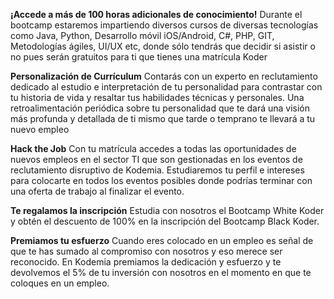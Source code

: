 __¡Accede a más de 100 horas adicionales de conocimiento!__
Durante el bootcamp estaremos impartiendo diversos cursos de diversas tecnologías como Java, Python, Desarrollo móvil iOS/Android, C#, PHP, GIT, Metodologías ágiles, UI/UX etc, donde sólo tendrás que decidir si asistir o no pues serán gratuitos para ti que tienes una matrícula Koder

__Personalización de Currículum__
Contarás con un experto en reclutamiento dedicado al estudio e interpretación de tu personalidad para contrastar con tu historia de vida y resaltar tus habilidades técnicas y personales. Una retroalimentación periódica sobre tu personalidad que te dará una visión más profunda y detallada de ti mismo que tarde o temprano te llevará a tu nuevo empleo

__Hack the Job__
Con tu matrícula accedes a todas las oportunidades de nuevos empleos en el sector TI que son gestionadas en los eventos de reclutamiento disruptivo de Kodemia. Estudiaremos tu perfil e intereses para colocarte en todos los eventos posibles donde podrías terminar con una oferta de trabajo al finalizar el evento.

__Te regalamos la inscripción__
Estudia con nosotros el Bootcamp White Koder y obtén el descuento de 100% en la inscripción del Bootcamp Black Koder.

__Premiamos tu esfuerzo__
Cuando eres colocado en un empleo es señal de que te has sumado al compromiso con nosotros y eso merece ser reconocido. En Kodemia premiamos la dedicación y esfuerzo y te devolvemos el 5% de tu inversión con nosotros en el momento en que te coloques en un empleo.
